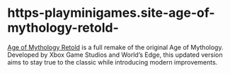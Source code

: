 # https-playminigames.site-age-of-mythology-retold-
[Age of Mythology Retold](https://playminigames.site/age-of-mythology-retold/) is a full remake of the original Age of Mythology. Developed by Xbox Game Studios and World’s Edge, this updated version aims to stay true to the classic while introducing modern improvements.
